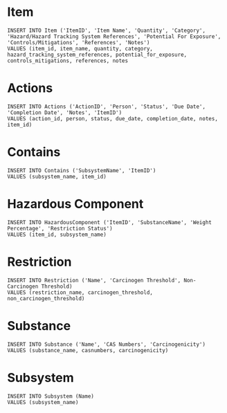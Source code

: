 # Item
```sqlite
INSERT INTO Item ('ItemID', 'Item Name', 'Quantity', 'Category', 'Hazard/Hazard Tracking System References', 'Potential For Exposure', 'Controls/Mitigations', 'References', 'Notes')
VALUES (item_id, item_name, quantity, category, hazard_tracking_system_references, potential_for_exposure, controls_mitigations, references, notes
```

# Actions
```sqlite
INSERT INTO Actions ('ActionID', 'Person', 'Status', 'Due Date', 'Completion Date', 'Notes', 'ItemID')
VALUES (action_id, person, status, due_date, completion_date, notes, item_id)
```

# Contains
```sqlite
INSERT INTO Contains ('SubsystemName', 'ItemID')
VALUES (subsystem_name, item_id)
```

# Hazardous Component
```sqlite
INSERT INTO HazardousComponent ('ItemID', 'SubstanceName', 'Weight Percentage', 'Restriction Status')
VALUES (item_id, subsystem_name)
```

# Restriction
```sqlite
INSERT INTO Restriction ('Name', 'Carcinogen Threshold', Non-Carcinogen Threshold)
VALUES (restriction_name, carcinogen_threshold, non_carcinogen_threshold)
```

# Substance
```sqlite
INSERT INTO Substance ('Name', 'CAS Numbers', 'Carcinogenicity')
VALUES (substance_name, casnumbers, carcinogenicity)
```

# Subsystem
```sqlite
INSERT INTO Subsystem (Name)
VALUES (subsystem_name)
```
